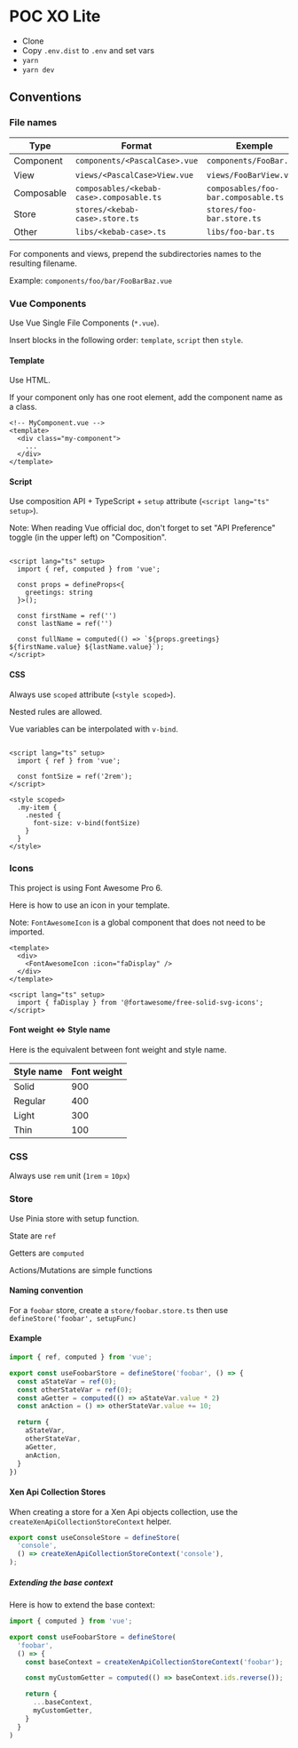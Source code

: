 # POC XO Lite

- Clone
- Copy `.env.dist` to `.env` and set vars
- `yarn`
- `yarn dev`

## Conventions

### File names

| Type       | Format                                   | Exemple                             |
|------------|------------------------------------------|-------------------------------------|
| Component  | `components/<PascalCase>.vue`            | `components/FooBar.vue`             |
| View       | `views/<PascalCase>View.vue`             | `views/FooBarView.vue`              |
| Composable | `composables/<kebab-case>.composable.ts` | `composables/foo-bar.composable.ts` |
| Store      | `stores/<kebab-case>.store.ts`           | `stores/foo-bar.store.ts`           |
| Other      | `libs/<kebab-case>.ts`                   | `libs/foo-bar.ts`                   |

For components and views, prepend the subdirectories names to the resulting filename.

Example: `components/foo/bar/FooBarBaz.vue`

### Vue Components

Use Vue Single File Components (`*.vue`).

Insert blocks in the following order: `template`, `script` then `style`.

#### Template

Use HTML.

If your component only has one root element, add the component name as a class.

```vue
<!-- MyComponent.vue -->
<template>
  <div class="my-component">
    ...
  </div>
</template>
```

#### Script

Use composition API + TypeScript + `setup` attribute (`<script lang="ts" setup>`).

Note: When reading Vue official doc, don't forget to set "API Preference" toggle (in the upper left) on "Composition".

```vue

<script lang="ts" setup>
  import { ref, computed } from 'vue';

  const props = defineProps<{
    greetings: string
  }>();

  const firstName = ref('')
  const lastName = ref('')

  const fullName = computed(() => `${props.greetings} ${firstName.value} ${lastName.value}`);
</script>
```

#### CSS

Always use `scoped` attribute (`<style scoped>`).

Nested rules are allowed.

Vue variables can be interpolated with `v-bind`.

```vue

<script lang="ts" setup>
  import { ref } from 'vue';

  const fontSize = ref('2rem');
</script>

<style scoped>
  .my-item {
    .nested {
      font-size: v-bind(fontSize)
    }
  }
</style>
```

### Icons

This project is using Font Awesome Pro 6.

Here is how to use an icon in your template.

Note: `FontAwesomeIcon` is a global component that does not need to be imported.

```vue
<template>
  <div>
    <FontAwesomeIcon :icon="faDisplay" />
  </div>
</template>

<script lang="ts" setup>
  import { faDisplay } from '@fortawesome/free-solid-svg-icons';
</script>
```

#### Font weight <=> Style name

Here is the equivalent between font weight and style name.

| Style name | Font weight |
|------------|-------------|
| Solid      | 900         |
| Regular    | 400         |
| Light      | 300         |
| Thin       | 100         |

### CSS

Always use `rem` unit (`1rem` = `10px`)

### Store

Use Pinia store with setup function.

State are `ref`

Getters are `computed`

Actions/Mutations are simple functions

#### Naming convention

For a `foobar` store, create a `store/foobar.store.ts` then use `defineStore('foobar', setupFunc)`

#### Example

```typescript
import { ref, computed } from 'vue';

export const useFoobarStore = defineStore('foobar', () => {
  const aStateVar = ref(0);
  const otherStateVar = ref(0);
  const aGetter = computed(() => aStateVar.value * 2)
  const anAction = () => otherStateVar.value += 10;

  return {
    aStateVar,
    otherStateVar,
    aGetter,
    anAction,
  }
})
```

#### Xen Api Collection Stores

When creating a store for a Xen Api objects collection, use the `createXenApiCollectionStoreContext` helper.

```typescript
export const useConsoleStore = defineStore(
  'console',
  () => createXenApiCollectionStoreContext('console'),
);
```

##### Extending the base context

Here is how to extend the base context:

```typescript
import { computed } from 'vue';

export const useFoobarStore = defineStore(
  'foobar',
  () => {
    const baseContext = createXenApiCollectionStoreContext('foobar');

    const myCustomGetter = computed(() => baseContext.ids.reverse());

    return {
      ...baseContext,
      myCustomGetter,
    }
  }
)
```
